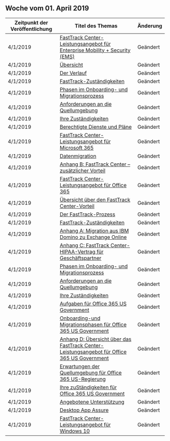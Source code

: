 <!-- This file is generated automatically each week. Changes made to this file will be overwritten.-->




## <a name="week-of-april-01-2019"></a>Woche vom 01. April 2019


| Zeitpunkt der Veröffentlichung |Titel des Themas | Änderung |
|------|------------|--------|
| 4/1/2019 | [FastTrack Center-Leistungsangebot für Enterprise Mobility + Security (EMS)](/FastTrack/ems-fasttrack-benefit-for-ems) | Geändert |
| 4/1/2019 | [Übersicht](/FastTrack/ems-fasttrack-benefit-overview) | Geändert |
| 4/1/2019 | [Der Verlauf](/FastTrack/ems-fasttrack-process) | Geändert |
| 4/1/2019 | [FastTrack-Zuständigkeiten](/FastTrack/ems-fasttrack-responsibilities) | Geändert |
| 4/1/2019 | [Phasen im Onboarding- und Migrationsprozess](/FastTrack/ems-onboarding-phases) | Geändert |
| 4/1/2019 | [Anforderungen an die Quellumgebung](/FastTrack/ems-source-environment-expectations) | Geändert |
| 4/1/2019 | [Ihre Zuständigkeiten](/FastTrack/ems-your-responsibilities) | Geändert |
| 4/1/2019 | [Berechtigte Dienste und Pläne](/FastTrack/m365-eligible-services-and-plans) | Geändert |
| 4/1/2019 | [FastTrack Center-Leistungsangebot für Microsoft 365](/FastTrack/m365-fasttrack-benefit-overview) | Geändert |
| 4/1/2019 | [Datenmigration](/FastTrack/o365-data-migration) | Geändert |
| 4/1/2019 | [Anhang B: FastTrack Center – zusätzlicher Vorteil](/FastTrack/o365-fasttrack-additional-benefits) | Geändert |
| 4/1/2019 | [FastTrack Center-Leistungsangebot für Office 365](/FastTrack/o365-fasttrack-benefit-for-office-365) | Geändert |
| 4/1/2019 | [Übersicht über den FastTrack Center-Vorteil](/FastTrack/o365-fasttrack-benefit-overview) | Geändert |
| 4/1/2019 | [Der FastTrack-Prozess](/FastTrack/o365-fasttrack-process) | Geändert |
| 4/1/2019 | [FastTrack-Zuständigkeiten](/FastTrack/o365-fasttrack-responsibilities) | Geändert |
| 4/1/2019 | [Anhang A: Migration aus IBM Domino zu Exchange Online](/FastTrack/o365-from-ibm-domino-to-exchange-online) | Geändert |
| 4/1/2019 | [Anhang C: FastTrack Center-HIPAA-Vertrag für Geschäftspartner](/FastTrack/o365-hipaa-business-associate-agreement) | Geändert |
| 4/1/2019 | [Phasen im Onboarding- und Migrationsprozess](/FastTrack/o365-onboarding-and-migration) | Geändert |
| 4/1/2019 | [Anforderungen an die Quellumgebung](/FastTrack/o365-source-environment-expectations) | Geändert |
| 4/1/2019 | [Ihre Zuständigkeiten](/FastTrack/o365-your-responsibilities) | Geändert |
| 4/1/2019 | [Aufgaben für Office 365 US Government](/FastTrack/us-gov-appendix-fasttrack-responsibilities) | Geändert |
| 4/1/2019 | [Onboarding-und Migrationsphasen für Office 365 US Government](/FastTrack/us-gov-appendix-onboarding-and-migration) | Geändert |
| 4/1/2019 | [Anhang D: Übersicht über das FastTrack Center-Leistungsangebot für Office 365 US Government](/FastTrack/us-gov-appendix-overview) | Geändert |
| 4/1/2019 | [Erwartungen der Quellumgebung für Office 365 US-Regierung](/FastTrack/us-gov-appendix-source-environment-expectations) | Geändert |
| 4/1/2019 | [Ihre zuStändigkeiten für Office 365 US Government](/FastTrack/us-gov-appendix-your-responsibilities) | Geändert |
| 4/1/2019 | [Angebotene Unterstützung](/FastTrack/win-10-daa-assistance-offered) | Geändert |
| 4/1/2019 | [Desktop App Assure](/FastTrack/win-10-desktop-app-assure) | Geändert |
| 4/1/2019 | [FastTrack Center-Leistungsangebot für Windows 10](/FastTrack/win-10-fasttrack-benefit-for-windows-10) | Geändert |
